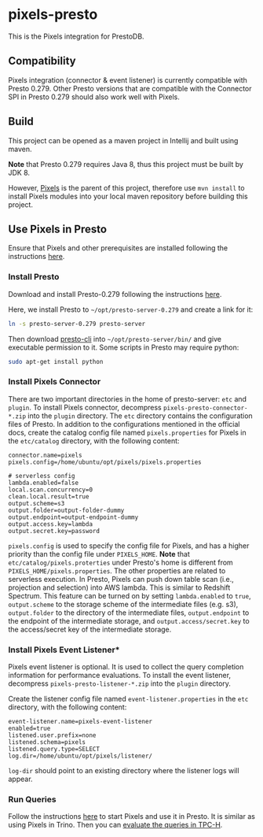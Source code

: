 # pixels-presto
This is the Pixels integration for PrestoDB.

## Compatibility
Pixels integration (connector & event listener) is currently compatible with Presto 0.279. Other Presto versions that are compatible
with the Connector SPI in Presto 0.279 should also work well with Pixels.

## Build

This project can be opened as a maven project in Intellij and built using maven.

**Note** that Presto 0.279 requires Java 8, thus this project must be built by JDK 8.

However, [Pixels](https://github.com/pixelsdb/pixels) is the parent of this project, 
therefore use `mvn install` to install Pixels modules into your local maven repository before building this project.

## Use Pixels in Presto

Ensure that Pixels and other prerequisites are installed following the instructions
[here](https://github.com/pixelsdb/pixels#installation-in-aws).

### Install Presto

Download and install Presto-0.279 following the instructions [here](https://prestodb.io/docs/0.279/installation/deployment.html).

Here, we install Presto to `~/opt/presto-server-0.279` and create a link for it:
```bash
ln -s presto-server-0.279 presto-server
```
Then download [presto-cli](https://prestodb.io/docs/0.279/installation/cli.html) into `~/opt/presto-server/bin/`
and give executable permission to it.
Some scripts in Presto may require python:
```bash
sudo apt-get install python
```

### Install Pixels Connector
There are two important directories in the home of presto-server: `etc` and `plugin`.
To install Pixels connector, decompress `pixels-presto-connector-*.zip` into the `plugin` directory.
The `etc` directory contains the configuration files of Presto.
In addition to the configurations mentioned in the official docs, 
create the catalog config file named `pixels.properties` for Pixels in the `etc/catalog` directory, with the following content:
```properties
connector.name=pixels
pixels.config=/home/ubuntu/opt/pixels/pixels.properties

# serverless config
lambda.enabled=false
local.scan.concurrency=0
clean.local.result=true
output.scheme=s3
output.folder=output-folder-dummy
output.endpoint=output-endpoint-dummy
output.access.key=lambda
output.secret.key=password
```
`pixels.config` is used to specify the config file for Pixels, and has a higher priority than the config file under `PIXELS_HOME`.
**Note** that `etc/catalog/pixels.proterties` under Presto's home is different from `PIXELS_HOME/pixels.properties`.
The other properties are related to serverless execution.
In Presto, Pixels can push down table scan (i.e., projection and selection) into AWS lambda. This is similar to Redshift Spectrum.
This feature can be turned on by setting `lambda.enabled` to `true`, `output.scheme` to the storage scheme of the intermediate files (e.g. s3),
`output.folder` to the directory of the intermediate files, `output.endpoint` to the endpoint of the intermediate storage,
and `output.access/secret.key` to the access/secret key of the intermediate storage.

### Install Pixels Event Listener*
Pixels event listener is optional. It is used to collect the query completion information for performance evaluations.
To install the event listener, decompress `pixels-presto-listener-*.zip` into the `plugin` directory.

Create the listener config file named `event-listener.properties` in the `etc` directory, with the following content:
```properties
event-listener.name=pixels-event-listener
enabled=true
listened.user.prefix=none
listened.schema=pixels
listened.query.type=SELECT
log.dir=/home/ubuntu/opt/pixels/listener/
```
`log-dir` should point to an existing directory where the listener logs will appear.

### Run Queries

Follow the instructions [here](https://github.com/pixelsdb/pixels#start-pixels) to start Pixels and use it in Presto.
It is similar as using Pixels in Trino.
Then you can [evaluate the queries in TPC-H](https://github.com/pixelsdb/pixels#tpc-h-evaluation).
